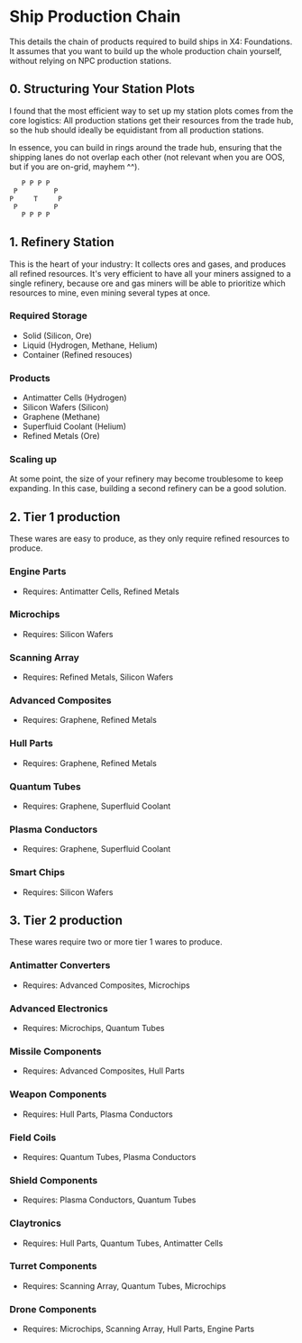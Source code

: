 # Ship Production Chain

This details the chain of products required to build ships in X4: Foundations.
It assumes that you want to build up the whole production chain yourself, 
without relying on NPC production stations.

## 0. Structuring Your Station Plots

I found that the most efficient way to set up my station plots comes from the
core logistics: All production stations get their resources from the trade hub,
so the hub should ideally be equidistant from all production stations.

In essence, you can build in rings around the trade hub, ensuring that the 
shipping lanes do not overlap each other (not relevant when you are OOS, but 
if you are on-grid, mayhem ^^).

```
   P P P P 
 P         P
P     T     P
 P         P
   P P P P 
```

## 1. Refinery Station

This is the heart of your industry: It collects ores and gases, and produces all 
refined resources. It's very efficient to have all your miners assigned to a single 
refinery, because ore and gas miners will be able to prioritize which resources to 
mine, even mining several types at once.

### Required Storage

- Solid (Silicon, Ore) 
- Liquid (Hydrogen, Methane, Helium)
- Container (Refined resouces)

### Products

- Antimatter Cells (Hydrogen)
- Silicon Wafers (Silicon)
- Graphene (Methane)
- Superfluid Coolant (Helium)
- Refined Metals (Ore)

### Scaling up

At some point, the size of your refinery may become troublesome to keep expanding.
In this case, building a second refinery can be a good solution.

## 2. Tier 1 production

These wares are easy to produce, as they only require refined 
resources to produce.

### Engine Parts

- Requires: Antimatter Cells, Refined Metals

### Microchips

- Requires: Silicon Wafers

### Scanning Array

- Requires: Refined Metals, Silicon Wafers 

### Advanced Composites

- Requires: Graphene, Refined Metals

### Hull Parts

- Requires: Graphene, Refined Metals

### Quantum Tubes

- Requires: Graphene, Superfluid Coolant

### Plasma Conductors

- Requires: Graphene, Superfluid Coolant

### Smart Chips

- Requires: Silicon Wafers

## 3. Tier 2 production

These wares require two or more tier 1 wares to produce.

### Antimatter Converters

- Requires: Advanced Composites, Microchips 

### Advanced Electronics

- Requires: Microchips, Quantum Tubes

### Missile Components

- Requires: Advanced Composites, Hull Parts

### Weapon Components

- Requires: Hull Parts, Plasma Conductors

### Field Coils

- Requires: Quantum Tubes, Plasma Conductors

### Shield Components

- Requires: Plasma Conductors, Quantum Tubes

### Claytronics

- Requires: Hull Parts, Quantum Tubes, Antimatter Cells

### Turret Components

- Requires: Scanning Array, Quantum Tubes, Microchips

### Drone Components

- Requires: Microchips, Scanning Array, Hull Parts, Engine Parts

